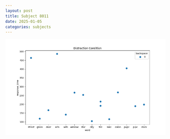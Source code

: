 ```yaml
---
layout: post
title: Subject 8011
date: 2025-01-05
categories: subjects
---
```


![](data/8011/run-25/8011_rt_acc_fuzzy_delay.png)
